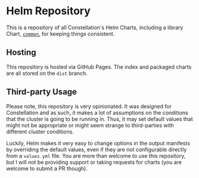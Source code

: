 # Helm Repository
This is a repository of all Constellation's Helm Charts, including a library Chart, [`common`](charts/common/README.md), for keeping things consistent.

## Hosting
This repository is hosted via GitHub Pages. The index and packaged charts are all stored on the `dist` branch.

## Third-party Usage
Please note, this repository is very opinionated. It was designed for Constellation and as such, it makes a lot of assumptions on the conditions that the cluster is going to be running in. Thus, it may set default values that might not be appropriate or might seem strange to third-parties with different cluster conditions.

Luckily, Helm makes it very easy to change options in the output manifests by overriding the default values, even if they are not configurable directly from a `values.yml` file. You are more than welcome to use this repository, but I will not be providing support or taking requests for charts (you are welcome to submit a PR though).